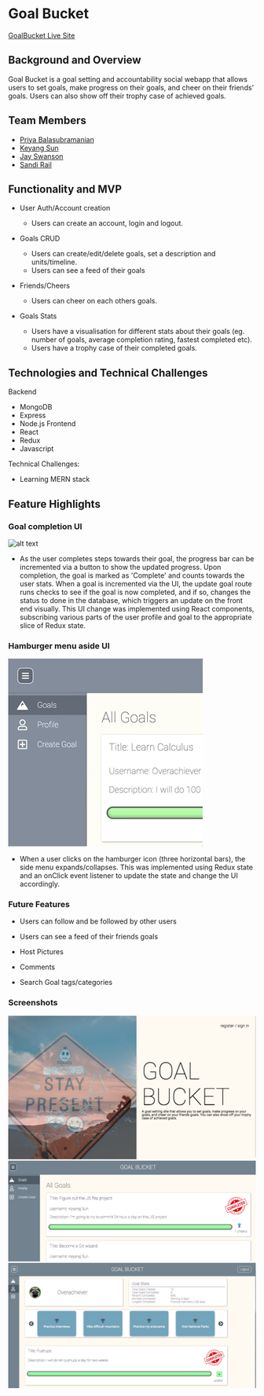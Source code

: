 # Goal Bucket

[GoalBucket Live Site](https://goalbucket.herokuapp.com)

## Background and Overview
 Goal Bucket is a goal setting and accountability social webapp that allows users to set goals, make progress on their goals, and cheer on their friends' goals. Users can also show off their trophy case of achieved goals.

## Team Members
* [Priya Balasubramanian](https://github.com/pbalasubramanian)
* [Keyang Sun](https://github.com/keyangsun)
* [Jay Swanson](https://github.com/jrswanson)
* [Sandi Rail](https://github.com/doittherailway)

## Functionality and MVP

* User Auth/Account creation
  * Users can create an account, login and logout.

* Goals CRUD
  * Users can create/edit/delete goals, set a description and units/timeline.
  * Users can see a feed of their goals

* Friends/Cheers
  * Users can cheer on each others goals.

* Goals Stats
  * Users have a visualisation for different stats about their goals (eg. number of goals, average completion rating, fastest completed etc).
  * Users have a trophy case of their completed goals.


## Technologies and Technical Challenges

Backend
* MongoDB
* Express
* Node.js
Frontend
* React
* Redux
* Javascript

Technical Challenges:
* Learning MERN stack


## Feature Highlights

### Goal completion UI
![alt text](https://github.com/doittherailway/GoalBucket/blob/master/images/profile-page.gif "Goal completion UI")
* As the user completes steps towards their goal, the progress bar can be incremented via a button to show the updated progress. Upon completion, the goal is marked as 'Complete' and counts towards the user stats. When a goal is incremented via the UI, the update goal route runs checks to see if the goal is now completed, and if so, changes the status to done in the database, which triggers an update on the front end visually. This UI change was implemented using React components, subscribing various parts of the user profile and goal to the appropriate slice of Redux state.

### Hamburger menu aside UI
![alt text](https://raw.githubusercontent.com/doittherailway/GoalBucket/master/images/aside.gif "Hamburger menu aside UI")
* When a user clicks on the hamburger icon (three horizontal bars), the side menu expands/collapses. This was implemented using Redux state and an onClick event listener to update the state and change the UI accordingly.



### Future Features

* Users can follow and be followed by other users

* Users can see a feed of their friends goals

* Host Pictures

* Comments

* Search Goal tags/categories
 
### Screenshots
![alt text](https://raw.githubusercontent.com/doittherailway/GoalBucket/master/images/Splash_live.png "Splash")
![alt text](https://raw.githubusercontent.com/doittherailway/GoalBucket/master/images/Feed_live.png "Feed")
![alt text](https://raw.githubusercontent.com/doittherailway/GoalBucket/master/images/Profile_live.png "Profile")
